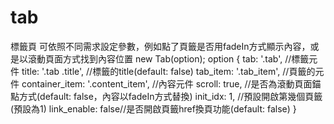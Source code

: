 # tab

標籤頁
可依照不同需求設定參數，例如點了頁籤是否用fadeIn方式顯示內容，或是以滾動頁面方式找到內容位置
new Tab(option);
option
{
    tab: '.tab', //標籤元件
    title: '.tab .title', //標籤的title(default: false)
    tab_item: '.tab_item', //頁籤的元件
    container_item: '.content_item', //內容元件
    scroll: true, //是否為滾動頁面錨點方式(default: false，內容以fadeIn方式替換)
    init_idx: 1, //預設開啟第幾個頁籤(預設為1)
    link_enable: false//是否開啟頁籤href換頁功能(default: false)
}
